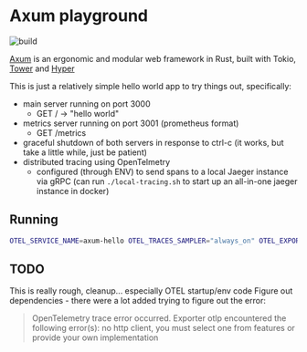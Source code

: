 # Axum playground
![build](https://github.com/slowteetoe/axum_playground/actions/workflows/rust.yml/badge.svg)


[Axum](https://github.com/tokio-rs/axum) is an ergonomic and modular web framework in Rust, built with Tokio, [Tower](https://crates.io/crates/tower) and [Hyper](https://crates.io/crates/hyper)

This is just a relatively simple hello world app to try things out, specifically:

- main server running on port 3000
  - GET / -> "hello world"
- metrics server running on port 3001 (prometheus format)
  - GET /metrics
- graceful shutdown of both servers in response to ctrl-c (it works, but take a little while, just be patient)
- distributed tracing using OpenTelmetry
  - configured (through ENV) to send spans to a local Jaeger instance via gRPC (can run `./local-tracing.sh` to start up an all-in-one jaeger instance in docker)

## Running

```sh
OTEL_SERVICE_NAME=axum-hello OTEL_TRACES_SAMPLER="always_on" OTEL_EXPORTER_OTLP_PROTOCOL="grpc" OTEL_EXPORTER_OTLP_ENDPOINT="http://localhost:4317" cargo run
```

## TODO

This is really rough, cleanup... especially OTEL startup/env code
Figure out dependencies - there were a lot added trying to figure out the error:

> OpenTelemetry trace error occurred. Exporter otlp encountered the following error(s): no http client, you must select one from features or provide your own implementation
